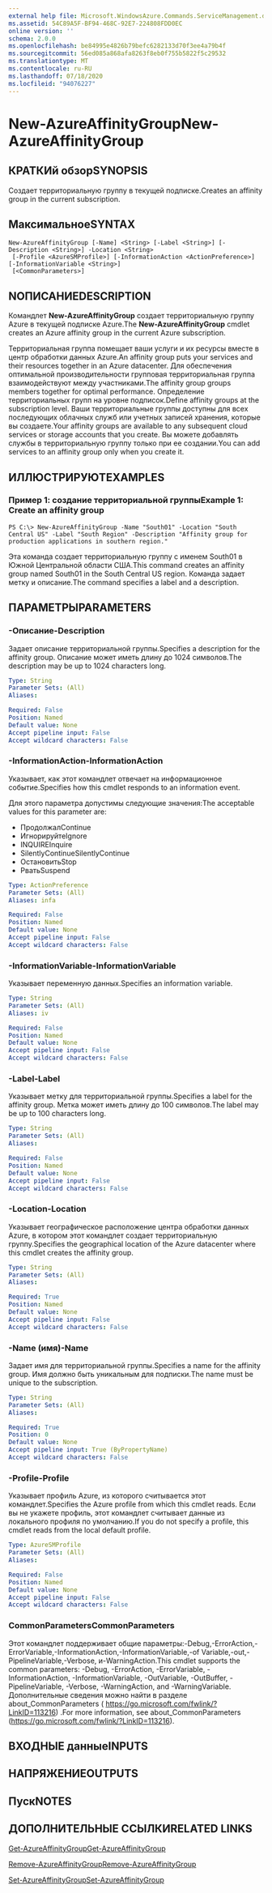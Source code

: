 ```yaml
---
external help file: Microsoft.WindowsAzure.Commands.ServiceManagement.dll-Help.xml
ms.assetid: 54C89A5F-BF94-468C-92E7-224808FDD0EC
online version: ''
schema: 2.0.0
ms.openlocfilehash: be84995e4826b79befc6282133d70f3ee4a79b4f
ms.sourcegitcommit: 56ed085a868afa8263f8eb0f755b5822f5c29532
ms.translationtype: MT
ms.contentlocale: ru-RU
ms.lasthandoff: 07/18/2020
ms.locfileid: "94076227"
---
```

# <span data-ttu-id="4f9c2-101">New-AzureAffinityGroup</span><span class="sxs-lookup"><span data-stu-id="4f9c2-101">New-AzureAffinityGroup</span></span>

## <span data-ttu-id="4f9c2-102">КРАТКИй обзор</span><span class="sxs-lookup"><span data-stu-id="4f9c2-102">SYNOPSIS</span></span>
<span data-ttu-id="4f9c2-103">Создает территориальную группу в текущей подписке.</span><span class="sxs-lookup"><span data-stu-id="4f9c2-103">Creates an affinity group in the current subscription.</span></span>

## <span data-ttu-id="4f9c2-104">Максимальное</span><span class="sxs-lookup"><span data-stu-id="4f9c2-104">SYNTAX</span></span>

```
New-AzureAffinityGroup [-Name] <String> [-Label <String>] [-Description <String>] -Location <String>
 [-Profile <AzureSMProfile>] [-InformationAction <ActionPreference>] [-InformationVariable <String>]
 [<CommonParameters>]
```

## <span data-ttu-id="4f9c2-105">NОПИСАНИЕ</span><span class="sxs-lookup"><span data-stu-id="4f9c2-105">DESCRIPTION</span></span>
<span data-ttu-id="4f9c2-106">Командлет **New-AzureAffinityGroup** создает территориальную группу Azure в текущей подписке Azure.</span><span class="sxs-lookup"><span data-stu-id="4f9c2-106">The **New-AzureAffinityGroup** cmdlet creates an Azure affinity group in the current Azure subscription.</span></span>

<span data-ttu-id="4f9c2-107">Территориальная группа помещает ваши услуги и их ресурсы вместе в центр обработки данных Azure.</span><span class="sxs-lookup"><span data-stu-id="4f9c2-107">An affinity group puts your services and their resources together in an Azure datacenter.</span></span>
<span data-ttu-id="4f9c2-108">Для обеспечения оптимальной производительности групповая территориальная группа взаимодействуют между участниками.</span><span class="sxs-lookup"><span data-stu-id="4f9c2-108">The affinity group groups members together for optimal performance.</span></span>
<span data-ttu-id="4f9c2-109">Определение территориальных групп на уровне подписок.</span><span class="sxs-lookup"><span data-stu-id="4f9c2-109">Define affinity groups at the subscription level.</span></span>
<span data-ttu-id="4f9c2-110">Ваши территориальные группы доступны для всех последующих облачных служб или учетных записей хранения, которые вы создаете.</span><span class="sxs-lookup"><span data-stu-id="4f9c2-110">Your affinity groups are available to any subsequent cloud services or storage accounts that you create.</span></span>
<span data-ttu-id="4f9c2-111">Вы можете добавлять службы в территориальную группу только при ее создании.</span><span class="sxs-lookup"><span data-stu-id="4f9c2-111">You can add services to an affinity group only when you create it.</span></span>

## <span data-ttu-id="4f9c2-112">ИЛЛЮСТРИРУЮТ</span><span class="sxs-lookup"><span data-stu-id="4f9c2-112">EXAMPLES</span></span>

### <span data-ttu-id="4f9c2-113">Пример 1: создание территориальной группы</span><span class="sxs-lookup"><span data-stu-id="4f9c2-113">Example 1: Create an affinity group</span></span>
```
PS C:\> New-AzureAffinityGroup -Name "South01" -Location "South Central US" -Label "South Region" -Description "Affinity group for production applications in southern region."
```

<span data-ttu-id="4f9c2-114">Эта команда создает территориальную группу с именем South01 в Южной Центральной области США.</span><span class="sxs-lookup"><span data-stu-id="4f9c2-114">This command creates an affinity group named South01 in the South Central US region.</span></span>
<span data-ttu-id="4f9c2-115">Команда задает метку и описание.</span><span class="sxs-lookup"><span data-stu-id="4f9c2-115">The command specifies a label and a description.</span></span>

## <span data-ttu-id="4f9c2-116">ПАРАМЕТРЫ</span><span class="sxs-lookup"><span data-stu-id="4f9c2-116">PARAMETERS</span></span>

### <span data-ttu-id="4f9c2-117">-Описание</span><span class="sxs-lookup"><span data-stu-id="4f9c2-117">-Description</span></span>
<span data-ttu-id="4f9c2-118">Задает описание территориальной группы.</span><span class="sxs-lookup"><span data-stu-id="4f9c2-118">Specifies a description for the affinity group.</span></span>
<span data-ttu-id="4f9c2-119">Описание может иметь длину до 1024 символов.</span><span class="sxs-lookup"><span data-stu-id="4f9c2-119">The description may be up to 1024 characters long.</span></span>

```yaml
Type: String
Parameter Sets: (All)
Aliases: 

Required: False
Position: Named
Default value: None
Accept pipeline input: False
Accept wildcard characters: False
```

### <span data-ttu-id="4f9c2-120">-InformationAction</span><span class="sxs-lookup"><span data-stu-id="4f9c2-120">-InformationAction</span></span>
<span data-ttu-id="4f9c2-121">Указывает, как этот командлет отвечает на информационное событие.</span><span class="sxs-lookup"><span data-stu-id="4f9c2-121">Specifies how this cmdlet responds to an information event.</span></span>

<span data-ttu-id="4f9c2-122">Для этого параметра допустимы следующие значения:</span><span class="sxs-lookup"><span data-stu-id="4f9c2-122">The acceptable values for this parameter are:</span></span>

- <span data-ttu-id="4f9c2-123">Продолжал</span><span class="sxs-lookup"><span data-stu-id="4f9c2-123">Continue</span></span>
- <span data-ttu-id="4f9c2-124">Игнорируйте</span><span class="sxs-lookup"><span data-stu-id="4f9c2-124">Ignore</span></span>
- <span data-ttu-id="4f9c2-125">INQUIRE</span><span class="sxs-lookup"><span data-stu-id="4f9c2-125">Inquire</span></span>
- <span data-ttu-id="4f9c2-126">SilentlyContinue</span><span class="sxs-lookup"><span data-stu-id="4f9c2-126">SilentlyContinue</span></span>
- <span data-ttu-id="4f9c2-127">Остановить</span><span class="sxs-lookup"><span data-stu-id="4f9c2-127">Stop</span></span>
- <span data-ttu-id="4f9c2-128">Рвать</span><span class="sxs-lookup"><span data-stu-id="4f9c2-128">Suspend</span></span>

```yaml
Type: ActionPreference
Parameter Sets: (All)
Aliases: infa

Required: False
Position: Named
Default value: None
Accept pipeline input: False
Accept wildcard characters: False
```

### <span data-ttu-id="4f9c2-129">-InformationVariable</span><span class="sxs-lookup"><span data-stu-id="4f9c2-129">-InformationVariable</span></span>
<span data-ttu-id="4f9c2-130">Указывает переменную данных.</span><span class="sxs-lookup"><span data-stu-id="4f9c2-130">Specifies an information variable.</span></span>

```yaml
Type: String
Parameter Sets: (All)
Aliases: iv

Required: False
Position: Named
Default value: None
Accept pipeline input: False
Accept wildcard characters: False
```

### <span data-ttu-id="4f9c2-131">-Label</span><span class="sxs-lookup"><span data-stu-id="4f9c2-131">-Label</span></span>
<span data-ttu-id="4f9c2-132">Указывает метку для территориальной группы.</span><span class="sxs-lookup"><span data-stu-id="4f9c2-132">Specifies a label for the affinity group.</span></span>
<span data-ttu-id="4f9c2-133">Метка может иметь длину до 100 символов.</span><span class="sxs-lookup"><span data-stu-id="4f9c2-133">The label may be up to 100 characters long.</span></span>

```yaml
Type: String
Parameter Sets: (All)
Aliases: 

Required: False
Position: Named
Default value: None
Accept pipeline input: False
Accept wildcard characters: False
```

### <span data-ttu-id="4f9c2-134">-Location</span><span class="sxs-lookup"><span data-stu-id="4f9c2-134">-Location</span></span>
<span data-ttu-id="4f9c2-135">Указывает географическое расположение центра обработки данных Azure, в котором этот командлет создает территориальную группу.</span><span class="sxs-lookup"><span data-stu-id="4f9c2-135">Specifies the geographical location of the Azure datacenter where this cmdlet creates the affinity group.</span></span>

```yaml
Type: String
Parameter Sets: (All)
Aliases: 

Required: True
Position: Named
Default value: None
Accept pipeline input: False
Accept wildcard characters: False
```

### <span data-ttu-id="4f9c2-136">-Name (имя)</span><span class="sxs-lookup"><span data-stu-id="4f9c2-136">-Name</span></span>
<span data-ttu-id="4f9c2-137">Задает имя для территориальной группы.</span><span class="sxs-lookup"><span data-stu-id="4f9c2-137">Specifies a name for the affinity group.</span></span>
<span data-ttu-id="4f9c2-138">Имя должно быть уникальным для подписки.</span><span class="sxs-lookup"><span data-stu-id="4f9c2-138">The name must be unique to the subscription.</span></span>

```yaml
Type: String
Parameter Sets: (All)
Aliases: 

Required: True
Position: 0
Default value: None
Accept pipeline input: True (ByPropertyName)
Accept wildcard characters: False
```

### <span data-ttu-id="4f9c2-139">-Profile</span><span class="sxs-lookup"><span data-stu-id="4f9c2-139">-Profile</span></span>
<span data-ttu-id="4f9c2-140">Указывает профиль Azure, из которого считывается этот командлет.</span><span class="sxs-lookup"><span data-stu-id="4f9c2-140">Specifies the Azure profile from which this cmdlet reads.</span></span>
<span data-ttu-id="4f9c2-141">Если вы не укажете профиль, этот командлет считывает данные из локального профиля по умолчанию.</span><span class="sxs-lookup"><span data-stu-id="4f9c2-141">If you do not specify a profile, this cmdlet reads from the local default profile.</span></span>

```yaml
Type: AzureSMProfile
Parameter Sets: (All)
Aliases: 

Required: False
Position: Named
Default value: None
Accept pipeline input: False
Accept wildcard characters: False
```

### <span data-ttu-id="4f9c2-142">CommonParameters</span><span class="sxs-lookup"><span data-stu-id="4f9c2-142">CommonParameters</span></span>
<span data-ttu-id="4f9c2-143">Этот командлет поддерживает общие параметры:-Debug,-ErrorAction,-ErrorVariable,-InformationAction,-InformationVariable,-of Variable,-out,-PipelineVariable,-Verbose, и-WarningAction.</span><span class="sxs-lookup"><span data-stu-id="4f9c2-143">This cmdlet supports the common parameters: -Debug, -ErrorAction, -ErrorVariable, -InformationAction, -InformationVariable, -OutVariable, -OutBuffer, -PipelineVariable, -Verbose, -WarningAction, and -WarningVariable.</span></span> <span data-ttu-id="4f9c2-144">Дополнительные сведения можно найти в разделе about_CommonParameters ( https://go.microsoft.com/fwlink/?LinkID=113216) .</span><span class="sxs-lookup"><span data-stu-id="4f9c2-144">For more information, see about_CommonParameters (https://go.microsoft.com/fwlink/?LinkID=113216).</span></span>

## <span data-ttu-id="4f9c2-145">ВХОДНЫЕ данные</span><span class="sxs-lookup"><span data-stu-id="4f9c2-145">INPUTS</span></span>

## <span data-ttu-id="4f9c2-146">НАПРЯЖЕНИЕ</span><span class="sxs-lookup"><span data-stu-id="4f9c2-146">OUTPUTS</span></span>

## <span data-ttu-id="4f9c2-147">Пуск</span><span class="sxs-lookup"><span data-stu-id="4f9c2-147">NOTES</span></span>

## <span data-ttu-id="4f9c2-148">ДОПОЛНИТЕЛЬНЫЕ ССЫЛКИ</span><span class="sxs-lookup"><span data-stu-id="4f9c2-148">RELATED LINKS</span></span>

[<span data-ttu-id="4f9c2-149">Get-AzureAffinityGroup</span><span class="sxs-lookup"><span data-stu-id="4f9c2-149">Get-AzureAffinityGroup</span></span>](./Get-AzureAffinityGroup.md)

[<span data-ttu-id="4f9c2-150">Remove-AzureAffinityGroup</span><span class="sxs-lookup"><span data-stu-id="4f9c2-150">Remove-AzureAffinityGroup</span></span>](./Remove-AzureAffinityGroup.md)

[<span data-ttu-id="4f9c2-151">Set-AzureAffinityGroup</span><span class="sxs-lookup"><span data-stu-id="4f9c2-151">Set-AzureAffinityGroup</span></span>](./Set-AzureAffinityGroup.md)


